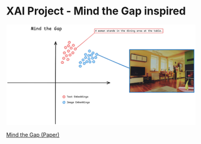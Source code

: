 # XAI Project - Mind the Gap inspired

![Embedding Cone](assets/mind-the-gap.png)

[Mind the Gap (Paper)](https://arxiv.org/pdf/2203.02053)
